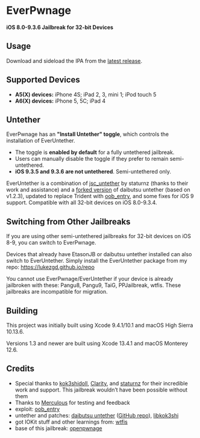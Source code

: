 # EverPwnage

**iOS 8.0-9.3.6 Jailbreak for 32-bit Devices**

## Usage

Download and sideload the IPA from the [latest release](https://github.com/LukeZGD/EverPwnage/releases/latest).

## Supported Devices

- **A5(X) devices:** iPhone 4S; iPad 2, 3, mini 1; iPod touch 5
- **A6(X) devices:** iPhone 5, 5C; iPad 4

## Untether

EverPwnage has an **"Install Untether" toggle**, which controls the installation of EverUntether.

- The toggle is **enabled by default** for a fully untethered jailbreak.
- Users can manually disable the toggle if they prefer to remain semi-untethered.
- **iOS 9.3.5 and 9.3.6 are not untethered**. Semi-untethered only.

EverUntether is a combination of [jsc_untether](https://github.com/staturnzz/jsc_untether) by staturnz (thanks to their work and assistance) and a [forked version](https://github.com/LukeZGD/daibutsu) of daibutsu untether (based on v1.2.3), updated to replace Trident with [oob_entry](https://github.com/staturnzz/oob_entry), and some fixes for iOS 9 support. Compatible with all 32-bit devices on iOS 8.0-9.3.4.

## Switching from Other Jailbreaks

If you are using other semi-untethered jailbreaks for 32-bit devices on iOS 8-9, you can switch to EverPwnage.

Devices that already have EtasonJB or daibutsu untether installed can also switch to EverUntether. Simply install the EverUntether package from my repo: https://lukezgd.github.io/repo

You cannot use EverPwnage/EverUntether if your device is already jailbroken with these: Pangu8, Pangu9, TaiG, PPJailbreak, wtfis. These jailbreaks are incompatible for migration.

## Building

This project was initially built using Xcode 9.4.1/10.1 and macOS High Sierra 10.13.6.

Versions 1.3 and newer are built using Xcode 13.4.1 and macOS Monterey 12.6.

## Credits

- Special thanks to [kok3shidoll](https://github.com/kok3shidoll/), [Clarity](https://github.com/TheRealClarity/), and [staturnz](https://github.com/staturnzz/) for their incredible work and support. This jailbreak wouldn’t have been possible without them
- Thanks to [Merculous](https://github.com/Merculous) for testing and feedback
- exploit: [oob_entry](https://github.com/staturnzz/oob_entry)
- untether and patches: [daibutsu untether](https://kok3shidoll.github.io/info/jp.daibutsu.untether841/indexv2.html) ([GitHub repo](https://github.com/kok3shidoll/daibutsu)), [libkok3shi](https://github.com/kok3shidoll/libkok3shi)
- got IOKit stuff and other learnings from: [wtfis](https://github.com/TheRealClarity/wtfis)
- base of this jailbreak: [openpwnage](https://github.com/0xilis/openpwnage)

